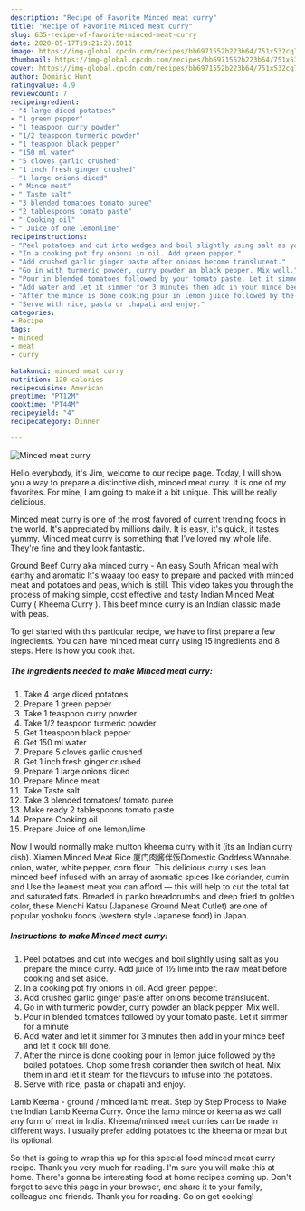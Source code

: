 ```yaml
---
description: "Recipe of Favorite Minced meat curry"
title: "Recipe of Favorite Minced meat curry"
slug: 635-recipe-of-favorite-minced-meat-curry
date: 2020-05-17T19:21:23.501Z
image: https://img-global.cpcdn.com/recipes/bb6971552b223b64/751x532cq70/minced-meat-curry-recipe-main-photo.jpg
thumbnail: https://img-global.cpcdn.com/recipes/bb6971552b223b64/751x532cq70/minced-meat-curry-recipe-main-photo.jpg
cover: https://img-global.cpcdn.com/recipes/bb6971552b223b64/751x532cq70/minced-meat-curry-recipe-main-photo.jpg
author: Dominic Hunt
ratingvalue: 4.9
reviewcount: 7
recipeingredient:
- "4 large diced potatoes"
- "1 green pepper"
- "1 teaspoon curry powder"
- "1/2 teaspoon turmeric powder"
- "1 teaspoon black pepper"
- "150 ml water"
- "5 cloves garlic crushed"
- "1 inch fresh ginger crushed"
- "1 large onions diced"
- " Mince meat"
- " Taste salt"
- "3 blended tomatoes tomato puree"
- "2 tablespoons tomato paste"
- " Cooking oil"
- " Juice of one lemonlime"
recipeinstructions:
- "Peel potatoes and cut into wedges and boil slightly using salt as you prepare the mince curry. Add juice of 1½ lime into the raw meat before cooking and set aside."
- "In a cooking pot fry onions in oil. Add green pepper."
- "Add crushed garlic ginger paste after onions become translucent."
- "Go in with turmeric powder, curry powder an black pepper. Mix well."
- "Pour in blended tomatoes followed by your tomato paste. Let it simmer for a minute"
- "Add water and let it simmer for 3 minutes then add in your mince beef and let it cook till done."
- "After the mince is done cooking pour in lemon juice followed by the boiled potatoes. Chop some fresh coriander then switch of heat. Mix them in and let it steam for the flavours to infuse into the potatoes."
- "Serve with rice, pasta or chapati and enjoy."
categories:
- Recipe
tags:
- minced
- meat
- curry

katakunci: minced meat curry 
nutrition: 120 calories
recipecuisine: American
preptime: "PT12M"
cooktime: "PT44M"
recipeyield: "4"
recipecategory: Dinner

---
```



![Minced meat curry](https://img-global.cpcdn.com/recipes/bb6971552b223b64/751x532cq70/minced-meat-curry-recipe-main-photo.jpg)

Hello everybody, it's Jim, welcome to our recipe page. Today, I will show you a way to prepare a distinctive dish, minced meat curry. It is one of my favorites. For mine, I am going to make it a bit unique. This will be really delicious.

Minced meat curry is one of the most favored of current trending foods in the world. It's appreciated by millions daily. It is easy, it's quick, it tastes yummy. Minced meat curry is something that I've loved my whole life. They're fine and they look fantastic.

Ground Beef Curry aka minced curry - An easy South African meal with earthy and aromatic It&#39;s waaay too easy to prepare and packed with minced meat and potatoes and peas, which is still. This video takes you through the process of making simple, cost effective and tasty Indian Minced Meat Curry ( Kheema Curry ). This beef mince curry is an Indian classic made with peas.


To get started with this particular recipe, we have to first prepare a few ingredients. You can have minced meat curry using 15 ingredients and 8 steps. Here is how you cook that.

<!--inarticleads1-->

##### The ingredients needed to make Minced meat curry:

1. Take 4 large diced potatoes
1. Prepare 1 green pepper
1. Take 1 teaspoon curry powder
1. Take 1/2 teaspoon turmeric powder
1. Get 1 teaspoon black pepper
1. Get 150 ml water
1. Prepare 5 cloves garlic crushed
1. Get 1 inch fresh ginger crushed
1. Prepare 1 large onions diced
1. Prepare  Mince meat
1. Take  Taste salt
1. Take 3 blended tomatoes/ tomato puree
1. Make ready 2 tablespoons tomato paste
1. Prepare  Cooking oil
1. Prepare  Juice of one lemon/lime


Now I would normally make mutton kheema curry with it (its an Indian curry dish). Xiamen Minced Meat Rice 厦门肉酱伴饭Domestic Goddess Wannabe. onion, water, white pepper, corn flour. This delicious curry uses lean minced beef infused with an array of aromatic spices like coriander, cumin and Use the leanest meat you can afford — this will help to cut the total fat and saturated fats. Breaded in panko breadcrumbs and deep fried to golden color, these Menchi Katsu (Japanese Ground Meat Cutlet) are one of popular yoshoku foods (western style Japanese food) in Japan. 

<!--inarticleads2-->

##### Instructions to make Minced meat curry:

1. Peel potatoes and cut into wedges and boil slightly using salt as you prepare the mince curry. Add juice of 1½ lime into the raw meat before cooking and set aside.
1. In a cooking pot fry onions in oil. Add green pepper.
1. Add crushed garlic ginger paste after onions become translucent.
1. Go in with turmeric powder, curry powder an black pepper. Mix well.
1. Pour in blended tomatoes followed by your tomato paste. Let it simmer for a minute
1. Add water and let it simmer for 3 minutes then add in your mince beef and let it cook till done.
1. After the mince is done cooking pour in lemon juice followed by the boiled potatoes. Chop some fresh coriander then switch of heat. Mix them in and let it steam for the flavours to infuse into the potatoes.
1. Serve with rice, pasta or chapati and enjoy.


Lamb Keema - ground / minced lamb meat. Step by Step Process to Make the Indian Lamb Keema Curry. Once the lamb mince or keema as we call any form of meat in India. Kheema/minced meat curries can be made in different ways. I usually prefer adding potatoes to the kheema or meat but its optional. 

So that is going to wrap this up for this special food minced meat curry recipe. Thank you very much for reading. I'm sure you will make this at home. There's gonna be interesting food at home recipes coming up. Don't forget to save this page in your browser, and share it to your family, colleague and friends. Thank you for reading. Go on get cooking!
